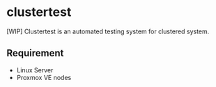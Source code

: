 # clustertest
\[WIP\] Clustertest is an automated testing system for clustered system.

## Requirement
* Linux Server
* Proxmox VE nodes
